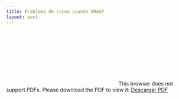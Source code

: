 ```yaml
---
title: Problema de ruteo usando GRASP
layout: post
---
```



<object data='portafolio/PDF/Reporte_Optimizacion.pdf' type="application/pdf" width="700px" height="700px">
    <embed src='portafolio/PDF/Reporte_Optimizacion.pdf'>
  This browser does not support PDFs. Please download the PDF to view it: <a href='portafolio/PDF/Reporte_Optimizacion.pdf'> Descargar PDF </a>
    </embed>
</object>